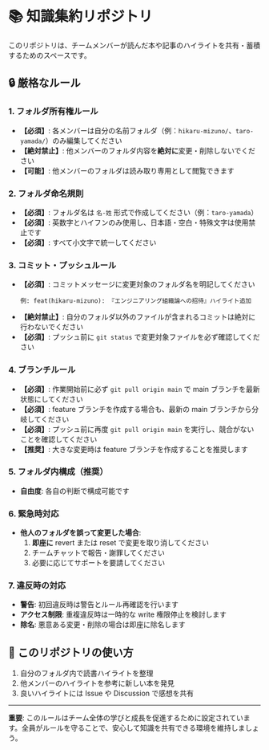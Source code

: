 # 📚 知識集約リポジトリ

このリポジトリは、チームメンバーが読んだ本や記事のハイライトを共有・蓄積するためのスペースです。

## 🔒 厳格なルール

### 1. フォルダ所有権ルール

- **【必須】**: 各メンバーは自分の名前フォルダ（例：`hikaru-mizuno/`、`taro-yamada/`）のみ編集してください
- **【絶対禁止】**: 他メンバーのフォルダ内容を**絶対に**変更・削除しないでください
- **【可能】**: 他メンバーのフォルダは読み取り専用として閲覧できます

### 2. フォルダ命名規則

- **【必須】**: フォルダ名は `名-姓` 形式で作成してください（例：`taro-yamada`）
- **【必須】**: 英数字とハイフンのみ使用し、日本語・空白・特殊文字は使用禁止です
- **【必須】**: すべて小文字で統一してください

### 3. コミット・プッシュルール

- **【必須】**: コミットメッセージに変更対象のフォルダ名を明記してください
  ```
  例: feat(hikaru-mizuno): 『エンジニアリング組織論への招待』ハイライト追加
  ```
- **【絶対禁止】**: 自分のフォルダ以外のファイルが含まれるコミットは絶対に行わないでください
- **【必須】**: プッシュ前に `git status` で変更対象ファイルを必ず確認してください

### 4. ブランチルール

- **【必須】**: 作業開始前に必ず `git pull origin main` で main ブランチを最新状態にしてください
- **【必須】**: feature ブランチを作成する場合も、最新の main ブランチから分岐してください
- **【必須】**: プッシュ前に再度 `git pull origin main` を実行し、競合がないことを確認してください
- **【推奨】**: 大きな変更時は feature ブランチを作成することを推奨します

### 5. フォルダ内構成（推奨）

- **自由度**: 各自の判断で構成可能です

### 6. 緊急時対応

- **他人のフォルダを誤って変更した場合**:
  1. **即座に** revert または reset で変更を取り消してください
  2. チームチャットで報告・謝罪してください
  3. 必要に応じてサポートを要請してください

### 7. 違反時の対応

- **警告**: 初回違反時は警告とルール再確認を行います
- **アクセス制限**: 重複違反時は一時的な write 権限停止を検討します
- **除名**: 悪意ある変更・削除の場合は即座に除名します

## 📖 このリポジトリの使い方

1. 自分のフォルダ内で読書ハイライトを整理
2. 他メンバーのハイライトを参考に新しい本を発見
3. 良いハイライトには Issue や Discussion で感想を共有

---

**重要**: このルールはチーム全体の学びと成長を促進するために設定されています。全員がルールを守ることで、安心して知識を共有できる環境を維持しましょう。
